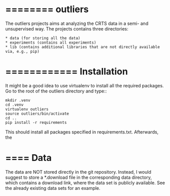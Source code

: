 ========
outliers
========

The outliers projects aims at analyzing the CRTS data in a semi- and unsupervised way. The projects contains three directories:

    * data (for storing all the data)
    * experiments (contains all experiments)
    * lib (contains additional libraries that are not directly available via, e.g., pip)

============
Installation
============

It might be a good idea to use virtualenv to install all the required packages. Go to the root of the outliers directory and type::

    mkdir .venv
    cd .venv
    virtualenv outliers
    source outliers/bin/activate
    cd ..
    pip install -r requirements

This should install all packages specified in requirements.txt. Afterwards, the

====
Data
====

The data are NOT stored directly in the git repository. Instead, I would suggest to store a *.download file in the corresponding data directory, which contains a download link, where the data set is publicly available. See the already existing data sets for an example.

